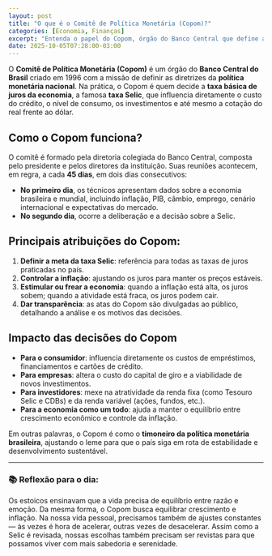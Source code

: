 ```yaml
---
layout: post
title: "O que é o Comitê de Política Monetária (Copom)?"
categories: [Economia, Finanças]
excerpt: "Entenda o papel do Copom, órgão do Banco Central que define a taxa Selic e orienta a política monetária no Brasil."
date: 2025-10-05T07:28:00-03:00
---
```


O **Comitê de Política Monetária (Copom)** é um órgão do **Banco Central do Brasil** criado em 1996 com a missão de definir as diretrizes da **política monetária nacional**. Na prática, o Copom é quem decide a **taxa básica de juros da economia**, a famosa **taxa Selic**, que influencia diretamente o custo do crédito, o nível de consumo, os investimentos e até mesmo a cotação do real frente ao dólar.  

## Como o Copom funciona?
O comitê é formado pela diretoria colegiada do Banco Central, composta pelo presidente e pelos diretores da instituição. Suas reuniões acontecem, em regra, a cada **45 dias**, em dois dias consecutivos:  

- **No primeiro dia**, os técnicos apresentam dados sobre a economia brasileira e mundial, incluindo inflação, PIB, câmbio, emprego, cenário internacional e expectativas do mercado.  
- **No segundo dia**, ocorre a deliberação e a decisão sobre a Selic.  

## Principais atribuições do Copom:
1. **Definir a meta da taxa Selic**: referência para todas as taxas de juros praticadas no país.  
2. **Controlar a inflação**: ajustando os juros para manter os preços estáveis.  
3. **Estimular ou frear a economia**: quando a inflação está alta, os juros sobem; quando a atividade está fraca, os juros podem cair.  
4. **Dar transparência**: as atas do Copom são divulgadas ao público, detalhando a análise e os motivos das decisões.  

## Impacto das decisões do Copom
- **Para o consumidor**: influencia diretamente os custos de empréstimos, financiamentos e cartões de crédito.  
- **Para empresas**: altera o custo do capital de giro e a viabilidade de novos investimentos.  
- **Para investidores**: mexe na atratividade da renda fixa (como Tesouro Selic e CDBs) e da renda variável (ações, fundos, etc.).  
- **Para a economia como um todo**: ajuda a manter o equilíbrio entre crescimento econômico e controle da inflação.  

Em outras palavras, o Copom é como o **timoneiro da política monetária brasileira**, ajustando o leme para que o país siga em rota de estabilidade e desenvolvimento sustentável.  

---

### 📚 Reflexão para o dia:
Os estoicos ensinavam que a vida precisa de equilíbrio entre razão e emoção. Da mesma forma, o Copom busca equilibrar crescimento e inflação. Na nossa vida pessoal, precisamos também de ajustes constantes — às vezes é hora de acelerar, outras vezes de desacelerar. Assim como a Selic é revisada, nossas escolhas também precisam ser revistas para que possamos viver com mais sabedoria e serenidade.  
